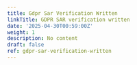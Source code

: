 ```yaml
---
title: Gdpr Sar Verification Written
linkTitle: GDPR SAR verification written
date: '2025-04-30T00:59:00Z'
weight: 1
description: No content
draft: false
ref: gdpr-sar-verification-written
---
```


